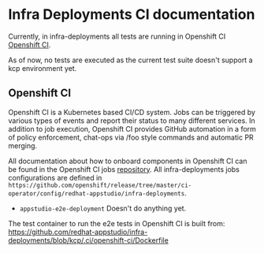 # Infra Deployments CI documentation

Currently, in infra-deployments all tests are running in Openshift CI [Openshift CI](https://prow.ci.openshift.org/?job=*infra*deployments*).

As of now, no tests are executed as the current test suite doesn't support a kcp environment yet.

## Openshift CI

Openshift CI is a Kubernetes based CI/CD system. Jobs can be triggered by various types of events and report their status to many different services. In addition to job execution, Openshift CI provides GitHub automation in a form of policy enforcement, chat-ops via /foo style commands and automatic PR merging.

All documentation about how to onboard components in Openshift CI can be found in the Openshift CI jobs [repository](https://github.com/openshift/release). All infra-deployments jobs configurations are defined in `https://github.com/openshift/release/tree/master/ci-operator/config/redhat-appstudio/infra-deployments`.

- `appstudio-e2e-deployment` Doesn't do anything yet.

The test container to run the e2e tests in Openshift CI is built from: https://github.com/redhat-appstudio/infra-deployments/blob/kcp/.ci/openshift-ci/Dockerfile
